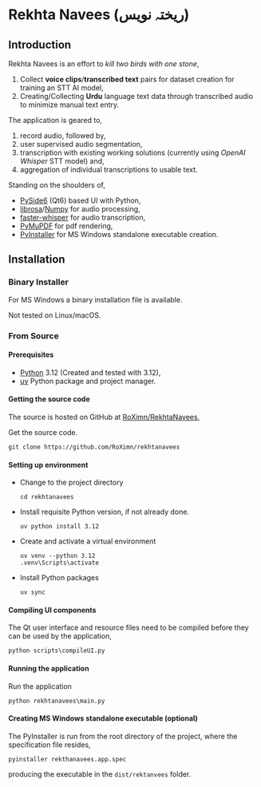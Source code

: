 # Rekhta Navees (ریختہ نویس)

## Introduction
Rekhta Navees is an effort to _kill two birds with one stone_,

1. Collect **voice clips**/**transcribed text** pairs for dataset creation for training an STT AI model,
2. Creating/Collecting **Urdu** language text data through transcribed audio to minimize manual text entry.

The application is geared to,
1. record audio, followed by,
2. user supervised audio segmentation,
3. transcription with existing working solutions (currently using _OpenAI Whisper_ STT model) and,
4. aggregation of individual transcriptions to usable text.

Standing on the shoulders of,
* [PySide6](https://pypi.org/project/PySide6/) (Qt6) based UI with Python,
* [librosa](https://pypi.org/project/librosa/)/[Numpy](https://pypi.org/project/numpy/) for audio processing,
* [faster-whisper](https://github.com/SYSTRAN/faster-whisper) for audio transcription,
* [PyMuPDF](https://pypi.org/project/PyMuPDF/) for pdf rendering,
* [PyInstaller](https://pypi.org/project/pyinstaller/) for MS Windows standalone executable creation.

## Installation
### Binary Installer
For MS Windows a binary installation file is available.

Not tested on Linux/macOS.

### From Source
#### Prerequisites
* [Python](https://www.python.org/) 3.12 (Created and tested with 3.12),
* [uv](https://github.com/astral-sh/uv) Python package and project manager.

#### Getting the source code
The source is hosted on GitHub at [RoXimn/RekhtaNavees](https://github.com/roximn/rekhtanavees),

Get the source code.
```commandline
git clone https://github.com/RoXimn/rekhtanavees
``` 

#### Setting up environment
-   Change to the project directory
    ```commandline
    cd rekhtanavees
    ```
- Install requisite Python version, if not already done.
    ```commandline
    uv python install 3.12
    ```

- Create and activate a virtual environment
    ```commandline
    uv venv --python 3.12
    .venv\Scripts\activate
    ```
- Install Python packages
    ```commandline
    uv sync
    ```

#### Compiling UI components
The Qt user interface and resource files need to be compiled before they can be used by the application,
```commandline
python scripts\compileUI.py
```

#### Running the application
Run the application
```commandline
python rekhtanavees\main.py
```

#### Creating MS Windows standalone executable (optional)
The PyInstaller is run from the root directory of the project, where the specification file resides,
```commandline
pyinstaller rekthanavees.app.spec 
```

producing the executable in the `dist/rektanvees` folder.
